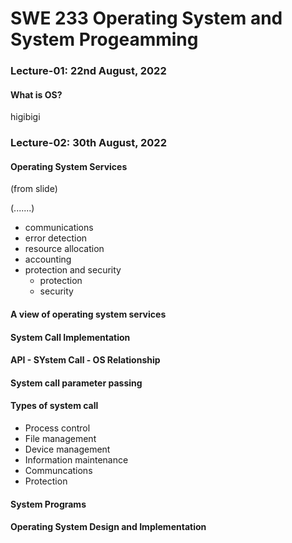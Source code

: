 
# SWE 233 Operating System and System Progeamming


### Lecture-01: 22nd August, 2022

#### What is OS?
higibigi


### Lecture-02: 30th August, 2022

#### Operating System Services
(from slide)

(.......)

* communications
* error detection
* resource allocation
* accounting
* protection and security
  - protection
  - security

#### A view of operating system services

#### System Call Implementation

#### API - SYstem Call - OS Relationship

#### System call parameter passing

#### Types of system call

* Process control
* File management
* Device management
* Information maintenance
* Communcations
* Protection

#### System Programs

#### Operating System Design and Implementation
